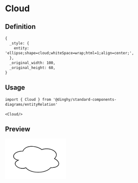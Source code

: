 # Cloud

## Definition

```
{
  _style: { 
    entity: 'ellipse;shape=cloud;whiteSpace=wrap;html=1;align=center;',
  },
  _original_width: 100,
  _original_height: 60,
}
```

## Usage

```
import { Cloud } from '@dinghy/standard-components-diagrams/entityRelation'

<Cloud/>
```

## Preview

<img src="./cloud.png" width="200"/>
